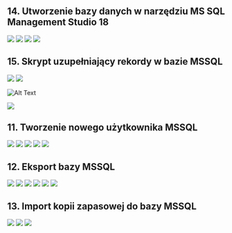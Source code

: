 ## 14. Utworzenie bazy danych w narzędziu MS SQL Management Studio 18

<img src="img/11.png"/>
<img src="img/12.png"/>
<img src="img/13.png"/>
<img src="img/14.png"/>

## 15. Skrypt uzupełniający rekordy w bazie MSSQL

<img src="img/15.png"/>
<img src="img/16.png"/>

![Alt Text](https://j.gifs.com/nxWVWW.gif)

<img src="img/17.png"/>


## 11. Tworzenie nowego użytkownika MSSQL

<img src="img/18.png"/>
<img src="img/19.png"/>
<img src="img/20.png"/>
<img src="img/21.png"/>
<img src="img/22.png"/>

## 12. Eksport bazy MSSQL

<img src="img/23.png"/>
<img src="img/24.png"/>
<img src="img/25.png"/>
<img src="img/26.png"/>
<img src="img/27.png"/>
<img src="img/28.png"/>

## 13. Import kopii zapasowej do bazy MSSQL

<img src="img/29.png"/>
<img src="img/30.png"/>
<img src="img/31.png"/>

